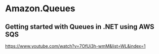 # Amazon.Queues
## Getting started with Queues in .NET using AWS SQS
https://www.youtube.com/watch?v=7OfUi3h-wmM&list=WL&index=1
